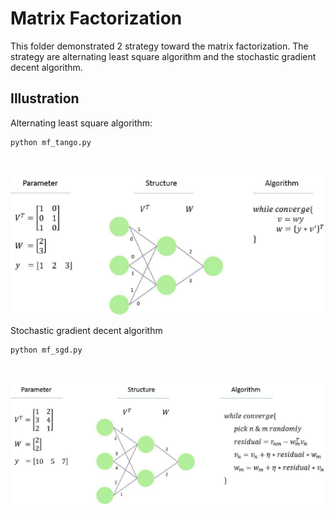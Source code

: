 # Matrix Factorization

This folder demonstrated 2 strategy toward the matrix factorization. 
The strategy are alternating least square algorithm and the stochastic gradient decent algorithm.

Illustration
---
Alternating least square algorithm:
```
python mf_tango.py
```

<br/>

![](img/alter.jpg)

Stochastic gradient decent algorithm
```
python mf_sgd.py
```

<br/>

![](img/sgd.jpg)